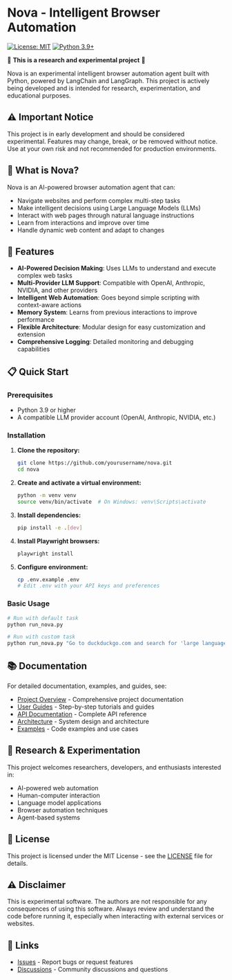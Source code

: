 # Nova - Intelligent Browser Automation

[![License: MIT](https://img.shields.io/badge/License-MIT-yellow.svg)](https://opensource.org/licenses/MIT)
[![Python 3.9+](https://img.shields.io/badge/python-3.9+-blue.svg)](https://www.python.org/downloads/)

🚨 **This is a research and experimental project** 🚨

Nova is an experimental intelligent browser automation agent built with Python, powered by LangChain and LangGraph. This project is actively being developed and is intended for research, experimentation, and educational purposes.

## ⚠️ Important Notice

This project is in early development and should be considered experimental. Features may change, break, or be removed without notice. Use at your own risk and not recommended for production environments.

## 🧪 What is Nova?

Nova is an AI-powered browser automation agent that can:
- Navigate websites and perform complex multi-step tasks
- Make intelligent decisions using Large Language Models (LLMs)
- Interact with web pages through natural language instructions
- Learn from interactions and improve over time
- Handle dynamic web content and adapt to changes

## 🚀 Features

- **AI-Powered Decision Making**: Uses LLMs to understand and execute complex web tasks
- **Multi-Provider LLM Support**: Compatible with OpenAI, Anthropic, NVIDIA, and other providers
- **Intelligent Web Automation**: Goes beyond simple scripting with context-aware actions
- **Memory System**: Learns from previous interactions to improve performance
- **Flexible Architecture**: Modular design for easy customization and extension
- **Comprehensive Logging**: Detailed monitoring and debugging capabilities

## 📋 Quick Start

### Prerequisites
- Python 3.9 or higher
- A compatible LLM provider account (OpenAI, Anthropic, NVIDIA, etc.)

### Installation

1. **Clone the repository:**
   ```bash
   git clone https://github.com/yourusername/nova.git
   cd nova
   ```

2. **Create and activate a virtual environment:**
   ```bash
   python -m venv venv
   source venv/bin/activate  # On Windows: venv\Scripts\activate
   ```

3. **Install dependencies:**
   ```bash
   pip install -e .[dev]
   ```

4. **Install Playwright browsers:**
   ```bash
   playwright install
   ```

5. **Configure environment:**
   ```bash
   cp .env.example .env
   # Edit .env with your API keys and preferences
   ```

### Basic Usage

```bash
# Run with default task
python run_nova.py

# Run with custom task
python run_nova.py "Go to duckduckgo.com and search for 'large language models'"
```

## 📚 Documentation

For detailed documentation, examples, and guides, see:

- [Project Overview](docs/README.md) - Comprehensive project documentation
- [User Guides](docs/user-guides/) - Step-by-step tutorials and guides
- [API Documentation](docs/api/) - Complete API reference
- [Architecture](docs/architecture/) - System design and architecture
- [Examples](examples/) - Code examples and use cases

## 🤝 Research & Experimentation

This project welcomes researchers, developers, and enthusiasts interested in:
- AI-powered web automation
- Human-computer interaction
- Language model applications
- Browser automation techniques
- Agent-based systems

## 📄 License

This project is licensed under the MIT License - see the [LICENSE](LICENSE) file for details.

## ⚠️ Disclaimer

This is experimental software. The authors are not responsible for any consequences of using this software. Always review and understand the code before running it, especially when interacting with external services or websites.

## 🔗 Links

- [Issues](https://github.com/yourusername/nova/issues) - Report bugs or request features
- [Discussions](https://github.com/yourusername/nova/discussions) - Community discussions and questions 